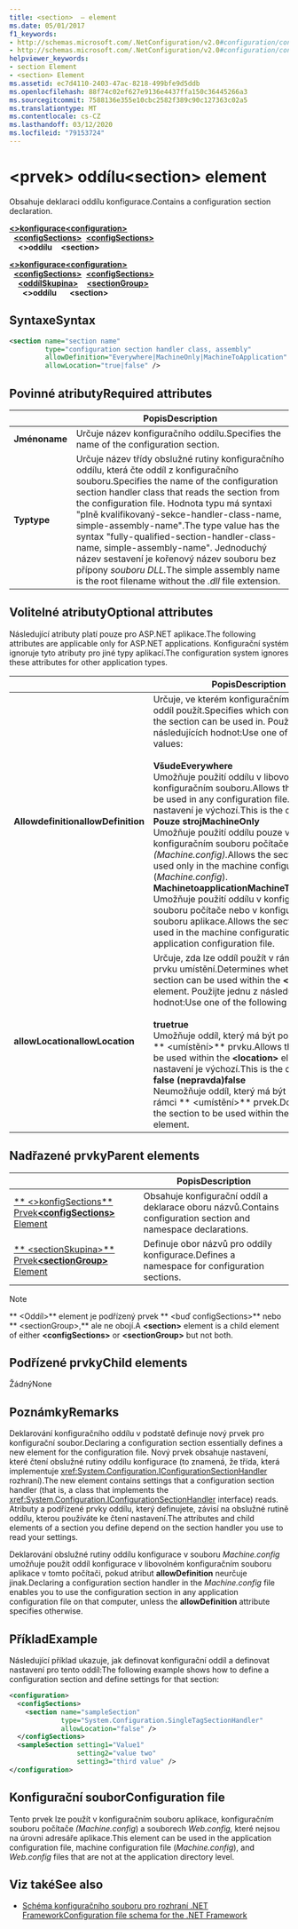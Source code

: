 ```yaml
---
title: <section>  – element
ms.date: 05/01/2017
f1_keywords:
- http://schemas.microsoft.com/.NetConfiguration/v2.0#configuration/configSections/section
- http://schemas.microsoft.com/.NetConfiguration/v2.0#configuration/configSections/sectionGroup/section
helpviewer_keywords:
- section Element
- <section> Element
ms.assetid: ec7d4110-2403-47ac-8218-499bfe9d5ddb
ms.openlocfilehash: 88f74c02ef627e9136e4437ffa150c36445266a3
ms.sourcegitcommit: 7588136e355e10cbc2582f389c90c127363c02a5
ms.translationtype: MT
ms.contentlocale: cs-CZ
ms.lasthandoff: 03/12/2020
ms.locfileid: "79153724"
---
```

# <a name="section-element"></a><span data-ttu-id="989b0-102">\<prvek> oddílu</span><span class="sxs-lookup"><span data-stu-id="989b0-102">\<section> element</span></span>

<span data-ttu-id="989b0-103">Obsahuje deklaraci oddílu konfigurace.</span><span class="sxs-lookup"><span data-stu-id="989b0-103">Contains a configuration section declaration.</span></span>

<span data-ttu-id="989b0-104">[**\<>konfigurace**](configuration-element.md)</span><span class="sxs-lookup"><span data-stu-id="989b0-104">[**\<configuration>**](configuration-element.md)</span></span>\
<span data-ttu-id="989b0-105">&nbsp;&nbsp;[**\<configSections>**](configsections-element-for-configuration.md)</span><span class="sxs-lookup"><span data-stu-id="989b0-105">&nbsp;&nbsp;[**\<configSections>**](configsections-element-for-configuration.md)</span></span>\
<span data-ttu-id="989b0-106">&nbsp;&nbsp;&nbsp;&nbsp;**\<>oddílu**</span><span class="sxs-lookup"><span data-stu-id="989b0-106">&nbsp;&nbsp;&nbsp;&nbsp;**\<section>**</span></span>

<span data-ttu-id="989b0-107">[**\<>konfigurace**](configuration-element.md)</span><span class="sxs-lookup"><span data-stu-id="989b0-107">[**\<configuration>**](configuration-element.md)</span></span>\
<span data-ttu-id="989b0-108">&nbsp;&nbsp;[**\<configSections>**](configsections-element-for-configuration.md)</span><span class="sxs-lookup"><span data-stu-id="989b0-108">&nbsp;&nbsp;[**\<configSections>**](configsections-element-for-configuration.md)</span></span>\
<span data-ttu-id="989b0-109">&nbsp;&nbsp;&nbsp;&nbsp;[**\<oddílSkupina>**](sectiongroup-element-for-configsections.md)</span><span class="sxs-lookup"><span data-stu-id="989b0-109">&nbsp;&nbsp;&nbsp;&nbsp;[**\<sectionGroup>**](sectiongroup-element-for-configsections.md)</span></span>\
<span data-ttu-id="989b0-110">&nbsp;&nbsp;&nbsp;&nbsp;&nbsp;&nbsp;**\<>oddílu**</span><span class="sxs-lookup"><span data-stu-id="989b0-110">&nbsp;&nbsp;&nbsp;&nbsp;&nbsp;&nbsp;**\<section>**</span></span>

## <a name="syntax"></a><span data-ttu-id="989b0-111">Syntaxe</span><span class="sxs-lookup"><span data-stu-id="989b0-111">Syntax</span></span>

```xml
<section name="section name"
         type="configuration section handler class, assembly"
         allowDefinition="Everywhere|MachineOnly|MachineToApplication"
         allowLocation="true|false" />
```

## <a name="required-attributes"></a><span data-ttu-id="989b0-112">Povinné atributy</span><span class="sxs-lookup"><span data-stu-id="989b0-112">Required attributes</span></span>

|           | <span data-ttu-id="989b0-113">Popis</span><span class="sxs-lookup"><span data-stu-id="989b0-113">Description</span></span> |
| --------- | ----------- |
| <span data-ttu-id="989b0-114">**Jméno**</span><span class="sxs-lookup"><span data-stu-id="989b0-114">**name**</span></span>  | <span data-ttu-id="989b0-115">Určuje název konfiguračního oddílu.</span><span class="sxs-lookup"><span data-stu-id="989b0-115">Specifies the name of the configuration section.</span></span> |
| <span data-ttu-id="989b0-116">**Typ**</span><span class="sxs-lookup"><span data-stu-id="989b0-116">**type**</span></span>  | <span data-ttu-id="989b0-117">Určuje název třídy obslužné rutiny konfiguračního oddílu, která čte oddíl z konfiguračního souboru.</span><span class="sxs-lookup"><span data-stu-id="989b0-117">Specifies the name of the configuration section handler class that reads the section from the configuration file.</span></span> <span data-ttu-id="989b0-118">Hodnota typu má syntaxi "plně kvalifikovaný-sekce-handler-class-name, simple-assembly-name".</span><span class="sxs-lookup"><span data-stu-id="989b0-118">The type value has the syntax "fully-qualified-section-handler-class-name, simple-assembly-name".</span></span> <span data-ttu-id="989b0-119">Jednoduchý název sestavení je kořenový název souboru bez přípony *souboru DLL.*</span><span class="sxs-lookup"><span data-stu-id="989b0-119">The simple assembly name is the root filename without the *.dll* file extension.</span></span> |

## <a name="optional-attributes"></a><span data-ttu-id="989b0-120">Volitelné atributy</span><span class="sxs-lookup"><span data-stu-id="989b0-120">Optional attributes</span></span>

<span data-ttu-id="989b0-121">Následující atributy platí pouze pro ASP.NET aplikace.</span><span class="sxs-lookup"><span data-stu-id="989b0-121">The following attributes are applicable only for ASP.NET applications.</span></span> <span data-ttu-id="989b0-122">Konfigurační systém ignoruje tyto atributy pro jiné typy aplikací.</span><span class="sxs-lookup"><span data-stu-id="989b0-122">The configuration system ignores these attributes for other application types.</span></span>

|                     | <span data-ttu-id="989b0-123">Popis</span><span class="sxs-lookup"><span data-stu-id="989b0-123">Description</span></span> |
| ------------------- | ----------- |
| <span data-ttu-id="989b0-124">**Allowdefinition**</span><span class="sxs-lookup"><span data-stu-id="989b0-124">**allowDefinition**</span></span> | <span data-ttu-id="989b0-125">Určuje, ve kterém konfiguračním souboru lze oddíl použít.</span><span class="sxs-lookup"><span data-stu-id="989b0-125">Specifies which configuration file the section can be used in.</span></span> <span data-ttu-id="989b0-126">Použijte jednu z následujících hodnot:</span><span class="sxs-lookup"><span data-stu-id="989b0-126">Use one of the following values:</span></span><br><br><span data-ttu-id="989b0-127">**Všude**</span><span class="sxs-lookup"><span data-stu-id="989b0-127">**Everywhere**</span></span><br><span data-ttu-id="989b0-128">Umožňuje použití oddílu v libovolném konfiguračním souboru.</span><span class="sxs-lookup"><span data-stu-id="989b0-128">Allows the section to be used in any configuration file.</span></span> <span data-ttu-id="989b0-129">Toto nastavení je výchozí.</span><span class="sxs-lookup"><span data-stu-id="989b0-129">This is the default.</span></span><br><span data-ttu-id="989b0-130">**Pouze stroj**</span><span class="sxs-lookup"><span data-stu-id="989b0-130">**MachineOnly**</span></span><br><span data-ttu-id="989b0-131">Umožňuje použití oddílu pouze v konfiguračním souboru počítače *(Machine.config).*</span><span class="sxs-lookup"><span data-stu-id="989b0-131">Allows the section to be used only in the machine configuration file (*Machine.config*).</span></span><br><span data-ttu-id="989b0-132">**Machinetoapplication**</span><span class="sxs-lookup"><span data-stu-id="989b0-132">**MachineToApplication**</span></span><br><span data-ttu-id="989b0-133">Umožňuje použití oddílu v konfiguračním souboru počítače nebo v konfiguračním souboru aplikace.</span><span class="sxs-lookup"><span data-stu-id="989b0-133">Allows the section to be used in the machine configuration file or the application configuration file.</span></span> |
| <span data-ttu-id="989b0-134">**allowLocation**</span><span class="sxs-lookup"><span data-stu-id="989b0-134">**allowLocation**</span></span>   | <span data-ttu-id="989b0-135">Určuje, zda lze oddíl použít v rámci \*\* \<>\*\* prvku umístění.</span><span class="sxs-lookup"><span data-stu-id="989b0-135">Determines whether the section can be used within the **\<location>** element.</span></span> <span data-ttu-id="989b0-136">Použijte jednu z následujících hodnot:</span><span class="sxs-lookup"><span data-stu-id="989b0-136">Use one of the following values:</span></span><br><br><span data-ttu-id="989b0-137">**true**</span><span class="sxs-lookup"><span data-stu-id="989b0-137">**true**</span></span><br><span data-ttu-id="989b0-138">Umožňuje oddíl, který má být použit v rámci \*\* \<umístění>\*\* prvku.</span><span class="sxs-lookup"><span data-stu-id="989b0-138">Allows the section to be used within the **\<location>** element.</span></span> <span data-ttu-id="989b0-139">Toto nastavení je výchozí.</span><span class="sxs-lookup"><span data-stu-id="989b0-139">This is the default.</span></span><br><span data-ttu-id="989b0-140">**false (nepravda)**</span><span class="sxs-lookup"><span data-stu-id="989b0-140">**false**</span></span><br><span data-ttu-id="989b0-141">Neumožňuje oddíl, který má být použit v rámci \*\* \<umístění>\*\* prvek.</span><span class="sxs-lookup"><span data-stu-id="989b0-141">Does not allow the section to be used within the **\<location>** element.</span></span> |

## <a name="parent-elements"></a><span data-ttu-id="989b0-142">Nadřazené prvky</span><span class="sxs-lookup"><span data-stu-id="989b0-142">Parent elements</span></span>

|     | <span data-ttu-id="989b0-143">Popis</span><span class="sxs-lookup"><span data-stu-id="989b0-143">Description</span></span> |
| --- | ----------- |
| [<span data-ttu-id="989b0-144">\*\* \<>konfigSections\*\* Prvek</span><span class="sxs-lookup"><span data-stu-id="989b0-144">**\<configSections>** Element</span></span>](configsections-element-for-configuration.md) | <span data-ttu-id="989b0-145">Obsahuje konfigurační oddíl a deklarace oboru názvů.</span><span class="sxs-lookup"><span data-stu-id="989b0-145">Contains configuration section and namespace declarations.</span></span> |
| [<span data-ttu-id="989b0-146">\*\* \<sectionSkupina>\*\* Prvek</span><span class="sxs-lookup"><span data-stu-id="989b0-146">**\<sectionGroup>** Element</span></span>](sectiongroup-element-for-configsections.md) | <span data-ttu-id="989b0-147">Definuje obor názvů pro oddíly konfigurace.</span><span class="sxs-lookup"><span data-stu-id="989b0-147">Defines a namespace for configuration sections.</span></span> |

> [!NOTE]
> <span data-ttu-id="989b0-148">\*\* \<Oddíl>\*\* element je podřízený prvek \*\* \<buď configSections>\*\* nebo \*\* \<sectionGroup>,\*\* ale ne obojí.</span><span class="sxs-lookup"><span data-stu-id="989b0-148">A **\<section>** element is a child element of either **\<configSections>** or **\<sectionGroup>** but not both.</span></span>

## <a name="child-elements"></a><span data-ttu-id="989b0-149">Podřízené prvky</span><span class="sxs-lookup"><span data-stu-id="989b0-149">Child elements</span></span>

<span data-ttu-id="989b0-150">Žádný</span><span class="sxs-lookup"><span data-stu-id="989b0-150">None</span></span>

## <a name="remarks"></a><span data-ttu-id="989b0-151">Poznámky</span><span class="sxs-lookup"><span data-stu-id="989b0-151">Remarks</span></span>

<span data-ttu-id="989b0-152">Deklarování konfiguračního oddílu v podstatě definuje nový prvek pro konfigurační soubor.</span><span class="sxs-lookup"><span data-stu-id="989b0-152">Declaring a configuration section essentially defines a new element for the configuration file.</span></span> <span data-ttu-id="989b0-153">Nový prvek obsahuje nastavení, které čtení obslužné rutiny oddílu konfigurace (to znamená, že třída, která implementuje <xref:System.Configuration.IConfigurationSectionHandler> rozhraní).</span><span class="sxs-lookup"><span data-stu-id="989b0-153">The new element contains settings that a configuration section handler (that is, a class that implements the <xref:System.Configuration.IConfigurationSectionHandler> interface) reads.</span></span> <span data-ttu-id="989b0-154">Atributy a podřízené prvky oddílu, který definujete, závisí na obslužné rutině oddílu, kterou používáte ke čtení nastavení.</span><span class="sxs-lookup"><span data-stu-id="989b0-154">The attributes and child elements of a section you define depend on the section handler you use to read your settings.</span></span>

<span data-ttu-id="989b0-155">Deklarování obslužné rutiny oddílu konfigurace v souboru *Machine.config* umožňuje použít oddíl konfigurace v libovolném konfiguračním souboru aplikace v tomto počítači, pokud atribut **allowDefinition** neurčuje jinak.</span><span class="sxs-lookup"><span data-stu-id="989b0-155">Declaring a configuration section handler in the *Machine.config* file enables you to use the configuration section in any application configuration file on that computer, unless the **allowDefinition** attribute specifies otherwise.</span></span>

## <a name="example"></a><span data-ttu-id="989b0-156">Příklad</span><span class="sxs-lookup"><span data-stu-id="989b0-156">Example</span></span>

<span data-ttu-id="989b0-157">Následující příklad ukazuje, jak definovat konfigurační oddíl a definovat nastavení pro tento oddíl:</span><span class="sxs-lookup"><span data-stu-id="989b0-157">The following example shows how to define a configuration section and define settings for that section:</span></span>

```xml
<configuration>
  <configSections>
    <section name="sampleSection"
             type="System.Configuration.SingleTagSectionHandler"
             allowLocation="false" />
  </configSections>
  <sampleSection setting1="Value1"
                 setting2="value two"
                 setting3="third value" />
</configuration>
```

## <a name="configuration-file"></a><span data-ttu-id="989b0-158">Konfigurační soubor</span><span class="sxs-lookup"><span data-stu-id="989b0-158">Configuration file</span></span>

<span data-ttu-id="989b0-159">Tento prvek lze použít v konfiguračním souboru aplikace, konfiguračním souboru počítače *(Machine.config*) a souborech *Web.config,* které nejsou na úrovni adresáře aplikace.</span><span class="sxs-lookup"><span data-stu-id="989b0-159">This element can be used in the application configuration file, machine configuration file (*Machine.config*), and *Web.config* files that are not at the application directory level.</span></span>

## <a name="see-also"></a><span data-ttu-id="989b0-160">Viz také</span><span class="sxs-lookup"><span data-stu-id="989b0-160">See also</span></span>

- [<span data-ttu-id="989b0-161">Schéma konfiguračního souboru pro rozhraní .NET Framework</span><span class="sxs-lookup"><span data-stu-id="989b0-161">Configuration file schema for the .NET Framework</span></span>](index.md)
